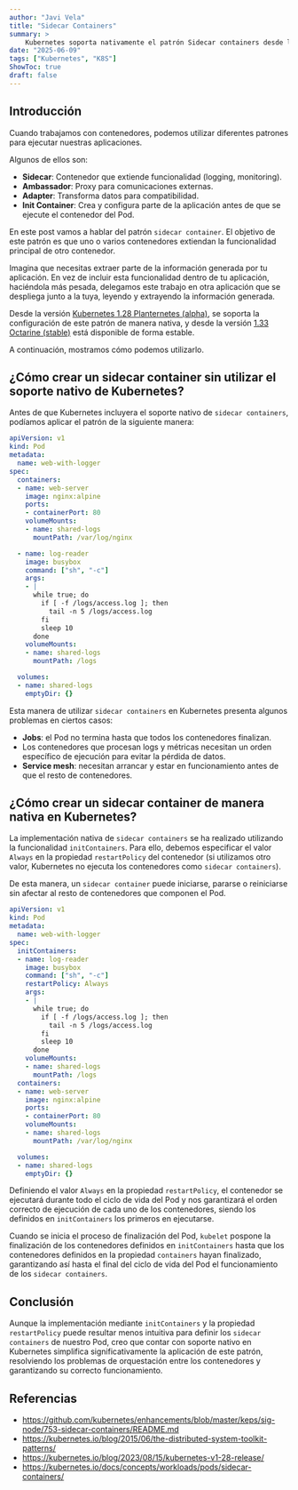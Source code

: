 ```yaml
---
author: "Javi Vela"
title: "Sidecar Containers"
summary: >
    Kubernetes soporta nativamente el patrón Sidecar containers desde la versión 1.33, ayudando así a resolver problemas de orquestación y ciclo de vida entre contenedores.
date: "2025-06-09"
tags: ["Kubernetes", "K8S"]
ShowToc: true
draft: false
---
```


## Introducción
Cuando trabajamos con contenedores, podemos utilizar diferentes patrones para ejecutar nuestras aplicaciones.

Algunos de ellos son:

- **Sidecar**: Contenedor que extiende funcionalidad (logging, monitoring).
- **Ambassador**: Proxy para comunicaciones externas.
- **Adapter**: Transforma datos para compatibilidad.
- **Init Container**: Crea y configura parte de la aplicación antes de que se ejecute el contenedor del Pod.

En este post vamos a hablar del patrón `sidecar container`. El objetivo de este patrón es que uno o varios contenedores extiendan la funcionalidad principal de otro contenedor.

Imagina que necesitas extraer parte de la información generada por tu aplicación. En vez de incluir esta funcionalidad dentro de tu aplicación, haciéndola más pesada, delegamos este trabajo en otra aplicación que se despliega junto a la tuya, leyendo y extrayendo la información generada.

Desde la versión [Kubernetes 1.28 Planternetes (alpha)](https://Kubernetes.io/blog/2023/08/15/Kubernetes-v1-28-release/#sidecar-init-containers), se soporta la configuración de este patrón de manera nativa, y desde la versión [1.33 Octarine (stable)](https://Kubernetes.io/blog/2025/04/23/Kubernetes-v1-33-release/#stable-sidecar-containers) está disponible de forma estable.

A continuación, mostramos cómo podemos utilizarlo.

## ¿Cómo crear un sidecar container sin utilizar el soporte nativo de Kubernetes?

Antes de que Kubernetes incluyera el soporte nativo de `sidecar containers`, podíamos aplicar el patrón de la siguiente manera:

```yaml
apiVersion: v1
kind: Pod
metadata:
  name: web-with-logger
spec:
  containers:
  - name: web-server
    image: nginx:alpine
    ports:
    - containerPort: 80
    volumeMounts:
    - name: shared-logs
      mountPath: /var/log/nginx

  - name: log-reader
    image: busybox
    command: ["sh", "-c"]
    args:
    - |
      while true; do
        if [ -f /logs/access.log ]; then
          tail -n 5 /logs/access.log
        fi
        sleep 10
      done
    volumeMounts:
    - name: shared-logs
      mountPath: /logs

  volumes:
  - name: shared-logs
    emptyDir: {}
```

Esta manera de utilizar `sidecar containers` en Kubernetes presenta algunos problemas en ciertos casos:

- **Jobs**: el Pod no termina hasta que todos los contenedores finalizan.
- Los contenedores que procesan logs y métricas necesitan un orden específico de ejecución para evitar la pérdida de datos.
- **Service mesh**: necesitan arrancar y estar en funcionamiento antes de que el resto de contenedores.

## ¿Cómo crear un sidecar container de manera nativa en Kubernetes?
La implementación nativa de `sidecar containers` se ha realizado utilizando la funcionalidad `initContainers`. Para ello, debemos especificar el valor `Always` en la propiedad `restartPolicy` del contenedor (si utilizamos otro valor, Kubernetes no ejecuta los contenedores como `sidecar containers`).

De esta manera, un `sidecar container` puede iniciarse, pararse o reiniciarse sin afectar al resto de contenedores que componen el Pod.

```yaml
apiVersion: v1
kind: Pod
metadata:
  name: web-with-logger
spec:
  initContainers:
  - name: log-reader
    image: busybox
    command: ["sh", "-c"]
    restartPolicy: Always
    args:
    - |
      while true; do
        if [ -f /logs/access.log ]; then
          tail -n 5 /logs/access.log
        fi
        sleep 10
      done
    volumeMounts:
    - name: shared-logs
      mountPath: /logs
  containers:
  - name: web-server
    image: nginx:alpine
    ports:
    - containerPort: 80
    volumeMounts:
    - name: shared-logs
      mountPath: /var/log/nginx

  volumes:
  - name: shared-logs
    emptyDir: {}
```

Definiendo el valor `Always` en la propiedad `restartPolicy`, el contenedor se ejecutará durante todo el ciclo de vida del Pod y nos garantizará el orden correcto de ejecución de cada uno de los contenedores, siendo los definidos en `initContainers` los primeros en ejecutarse.

Cuando se inicia el proceso de finalización del Pod, `kubelet` pospone la finalización de los contenedores definidos en `initContainers` hasta que los contenedores definidos en la propiedad `containers` hayan finalizado, garantizando así hasta el final del ciclo de vida del Pod el funcionamiento de los `sidecar containers`.

## Conclusión
Aunque la implementación mediante `initContainers` y la propiedad `restartPolicy` puede resultar menos intuitiva para definir los `sidecar containers` de nuestro Pod, creo que contar con soporte nativo en Kubernetes simplifica significativamente la aplicación de este patrón, resolviendo los problemas de orquestación entre los contenedores y garantizando su correcto funcionamiento.

## Referencias
- https://github.com/kubernetes/enhancements/blob/master/keps/sig-node/753-sidecar-containers/README.md
- https://kubernetes.io/blog/2015/06/the-distributed-system-toolkit-patterns/
- https://kubernetes.io/blog/2023/08/15/kubernetes-v1-28-release/
- https://kubernetes.io/docs/concepts/workloads/pods/sidecar-containers/
